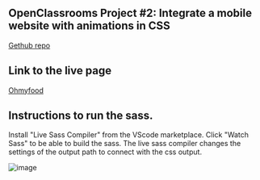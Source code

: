 
## OpenClassrooms Project #2: Integrate a mobile website with animations in CSS
[Gethub repo](https://github.com/dennislimbu/dennislimbu.github.io)

## Link to the live page
[Ohmyfood](https://dennislimbu.github.io/index.html)

## Instructions to run the sass.
Install "Live Sass Compiler" from the VScode marketplace.
Click "Watch Sass" to be able to build the sass.
The live sass compiler changes the settings of the output path to connect with the css output.

![image](https://github.com/user-attachments/assets/d0edcd63-5591-4f19-9463-3dbade515dc8)
